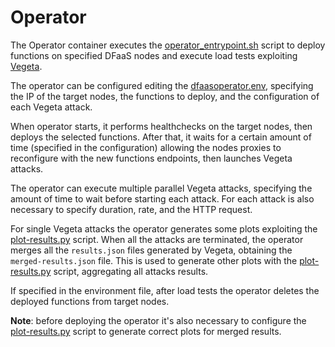 # Operator

The Operator container executes the
[operator_entrypoint.sh](./docker/files/operator_entrypoint.sh) script to deploy
functions on specified DFaaS nodes and execute load tests exploiting
[Vegeta](https://github.com/tsenart/vegeta). 

The operator can be configured editing the
[dfaasoperator.env](dfaasoperator.env), specifying the IP of the target nodes,
the functions to deploy, and the configuration of each Vegeta attack.  

When operator starts, it performs healthchecks on the target nodes, then deploys
the selected functions. After that, it waits for a certain amount of time
(specified in the configuration) allowing the nodes proxies to reconfigure with
the new functions endpoints, then launches Vegeta attacks.  

The operator can execute multiple parallel Vegeta attacks, specifying the amount
of time to wait before starting each attack. For each attack is also necessary
to specify duration, rate, and the HTTP request.  

For single Vegeta attacks the operator generates some plots exploiting the
[plot-results.py](docker/files/plot-results.py) script. When all the attacks are
terminated, the operator merges all the `results.json` files generated by
Vegeta, obtaining the `merged-results.json` file. This is used to generate other
plots with the [plot-results.py](docker/files/plot-results.py) script,
aggregating all attacks results.  

If specified in the environment file, after load tests the operator deletes the
deployed functions from target nodes.

**Note**: before deploying the operator it's also necessary to configure the
[plot-results.py](docker/files/plot-results.py) script to generate correct plots
for merged results.
